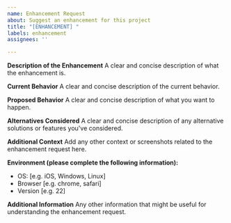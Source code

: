 ```yaml
---
name: Enhancement Request
about: Suggest an enhancement for this project
title: "[ENHANCEMENT] "
labels: enhancement
assignees: ''

---
```


**Description of the Enhancement**
A clear and concise description of what the enhancement is.

**Current Behavior**
A clear and concise description of the current behavior.

**Proposed Behavior**
A clear and concise description of what you want to happen.

**Alternatives Considered**
A clear and concise description of any alternative solutions or features you've considered.

**Additional Context**
Add any other context or screenshots related to the enhancement request here.

**Environment (please complete the following information):**

- OS: [e.g. iOS, Windows, Linux]
- Browser [e.g. chrome, safari]
- Version [e.g. 22]

**Additional Information**
Any other information that might be useful for understanding the enhancement request.
